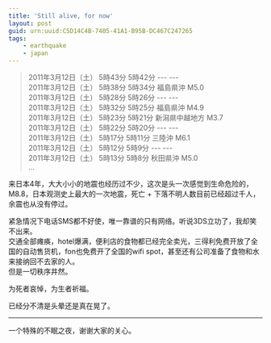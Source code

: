 ```yaml
---
title: 'Still alive, for now'
layout: post
guid: urn:uuid:C5D14C4B-7405-41A1-B95B-DC467C247265
tags:
    - earthquake
    - japan
---
```


> 2011年3月12日（土） 5時43分 5時42分 --- ---  
> 2011年3月12日（土） 5時38分 5時34分 福島県沖  M5.0  
> 2011年3月12日（土） 5時28分 5時26分 --- ---  
> 2011年3月12日（土） 5時32分 5時25分 福島県沖  M4.9  
> 2011年3月12日（土） 5時23分 5時21分 新潟県中越地方  M3.7  
> 2011年3月12日（土） 5時22分 5時20分 --- ---  
> 2011年3月12日（土） 5時17分 5時11分 三陸沖  M6.1  
> 2011年3月12日（土） 5時12分 5時9分  --- ---  
> 2011年3月12日（土） 5時13分 5時8分  秋田県沖  M5.0  
> ...  

来日本4年，大大小小的地震也经历过不少，这次是头一次感觉到生命危险的，M8.8，日本观测史上最大的一次地震，死亡 + 下落不明人数目前已经超过千人，余震也从没有停过。

紧急情况下电话SMS都不好使，唯一靠谱的只有网络。听说3DS立功了，我却笑不出来。  
交通全部瘫痪，hotel爆满，便利店的食物都已经完全卖光，三得利免费开放了全国的自动售货机，fon也免费开了全国的wifi spot，甚至还有公司准备了食物和水来接纳回不去家的人。  
但是一切秩序井然。

为死者哀悼，为生者祈福。

已经分不清是头晕还是真在晃了。

---

一个特殊的不眠之夜，谢谢大家的关心。


